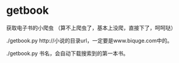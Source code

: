 # getbook
获取电子书的小爬虫 （算不上爬虫了，基本上没爬，直接下了，呵呵哒）

./getbook.py http://小说的目录url，一定要是www.biquge.com中的。


./getbook.py 书名，会自动下载搜索到的第一本书。
